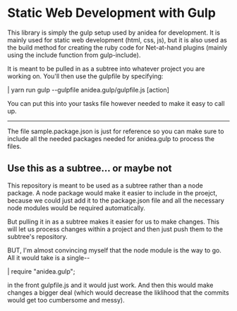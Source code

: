 Static Web Development with Gulp
================================

This library is simply the gulp setup used by anidea for development. It
is mainly used for static web development (html, css, js), but it is also
used as the build method for creating the ruby code for Net-at-hand plugins
(mainly using the include function from gulp-include).

It is meant to be pulled in as a subtree into whatever project you are
working on.  You'll then use the gulpfile by specifying:

| yarn run gulp --gulpfile anidea.gulp/gulpfile.js [action]

You can put this into your tasks file however needed to make it easy
to call up.

--------------------------

The file sample.package.json is just for reference so you can make sure
to include all the needed packages needed for anidea.gulp to process
the files.


**Use this as a subtree... or maybe not**
-----------------------------------------

This repository is meant to be used as a subtree rather than a node
package.  A node package would make it easier to include in the 
proejct, because we could just add it to the package.json file
and all the necessary node modules would be required automatically.

But pulling it in as a subtree makes it easier for us to make changes.
This will let us process changes within a project and then just push
them to the subtree's repository.

BUT, I'm almost convincing myself that the node module is the way to go.
All it would take is a single--

| require "anidea.gulp";

in the front gulpfile.js and it would just work.  And then this
would make changes a bigger deal (which would decrease the liklihood
that the commits would get too cumbersome and messy).